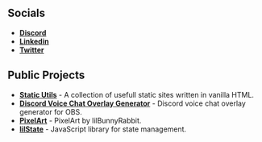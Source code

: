 ## Socials
* **[Discord](https://discord.com/users/237509022301814784)**  
* **[Linkedin](https://www.linkedin.com/in/andraz-mesaric-sirec-207371114/)**  
* **[Twitter](https://twitter.com/lilBunnyRabbit_)**  

## Public Projects
* **[Static Utils](https://lilbunnyrabbit.github.io/static-utils/)** - A collection of usefull static sites written in vanilla HTML.
* **[Discord Voice Chat Overlay Generator](https://lilbunnyrabbit.github.io/discord-vc-overlay/)** - Discord voice chat overlay generator for OBS.
* **[PixelArt](https://lilbunnyrabbit.github.io/pixelart/)** - PixelArt by lilBunnyRabbit.
* **[lilState](https://lilbunnyrabbit.github.io/lilstate/)** - JavaScript library for state management.

<!--
**lilBunnyRabbit/lilBunnyRabbit** is a ✨ _special_ ✨ repository because its `README.md` (this file) appears on your GitHub profile.

Here are some ideas to get you started:

- 🔭 I’m currently working on ...
- 🌱 I’m currently learning ...
- 👯 I’m looking to collaborate on ...
- 🤔 I’m looking for help with ...
- 💬 Ask me about ...
- 📫 How to reach me: ...
- 😄 Pronouns: ...
- ⚡ Fun fact: ...
-->

